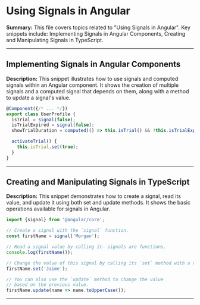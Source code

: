 # Using Signals in Angular

**Summary:** This file covers topics related to "Using Signals in Angular". Key snippets include: Implementing Signals in Angular Components, Creating and Manipulating Signals in TypeScript.

---

## Implementing Signals in Angular Components

**Description:** This snippet illustrates how to use signals and computed signals within an Angular component. It shows the creation of multiple signals and a computed signal that depends on them, along with a method to update a signal's value.

```typescript
@Component({/* ... */})
export class UserProfile {
  isTrial = signal(false);
  isTrialExpired = signal(false);
  showTrialDuration = computed(() => this.isTrial() && !this.isTrialExpired());

  activateTrial() {
    this.isTrial.set(true);
  }
}
```

---

## Creating and Manipulating Signals in TypeScript

**Description:** This snippet demonstrates how to create a signal, read its value, and update it using both set and update methods. It shows the basic operations available for signals in Angular.

```typescript
import {signal} from '@angular/core';

// Create a signal with the `signal` function.
const firstName = signal('Morgan');

// Read a signal value by calling it— signals are functions.
console.log(firstName());

// Change the value of this signal by calling its `set` method with a new value.
firstName.set('Jaime');

// You can also use the `update` method to change the value
// based on the previous value.
firstName.update(name => name.toUpperCase());
```

---